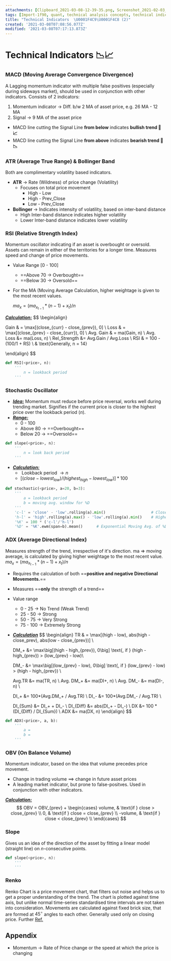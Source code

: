 ```yaml
---
attachments: [Clipboard_2021-03-08-12-39-35.png, Screenshot_2021-02-03_22-37-55.png]
tags: [Import-1f90, quant, technical analysis concepts, technical indicators]
title: "Technical Indicators  \U0001F4C9\U0001F4C8 (2)"
created: '2021-03-08T07:08:56.077Z'
modified: '2021-03-08T07:17:13.873Z'
---
```


# Technical Indicators  📉📈

### MACD (Moving Average Convergence Divergence)

A Lagging momentum indicator with multiple false positives (especially during sideways market), should be used in conjunction with other indicators. 
Consists of 2 indicators:

1. Momentum indicator $\rightarrow$ Diff. b/w 2 MA of asset price, e.g. 26 MA - 12 MA
2. Signal $\rightarrow$ 9 MA  of the asset price

- MACD line cutting the Signal Line **from below** indicates **bullish trend 🐂 📈**
- MACD line cutting the Signal Line **from above** indicates **bearish trend 🐻 📉**

### ATR (Average True Range) & Bollinger Band

Both are complimentary volatility based indicators.

- **ATR**  $\rightarrow$ Rate (Wildness) of price change (Volatility)
  - Focuses on total price movement
    - High - Low
    - High - Prev_Close
    - Low - Prev_Close
- **Bollinger** $\rightarrow$ Indicates intensity of volatility, based on inter-band distance
  - High Inter-band distance indicates higher volatility
  - Lower Inter-band distance indicates lower volatility

### RSI (Relative Strength Index)

Momentum oscillator indicating if an asset is overbought or oversold. Assets can remain in either of the territories for a longer time. Measures speed and change of price movements.

- Value Range [0 - 100]

  - ==Above 70 $\rightarrow$ Overbought==
  - ==Below 30 $\rightarrow$ Oversold==

- For the MA (Moving Average Calculation, higher weightage is given to the most recent values.

  $ma_x = (ma_{x_{t - 1}} * (n - 1) + x_t) / n$

**<u>*Calculation:*</u>**
$$
\begin{align}

Gain  & = \max[(close_{curr} - close_{prev}), 0] \\
Loss & = \max[(close_{prev} - close_{curr}), 0] \\
Avg. Gain & = ma(Gain, n) \\
Avg. Loss  &= ma(Loss, n) \\
Rel_Strength  &= Avg.Gain / Avg.Loss \\
RSI & = 100 - (100/1 + RS) \\ & \text{Generally, n = 14}

\end{align}
$$

```python
def RSI(<price>, n):
    '''
    	n = lookback period
    '''
```

### Stochastic Oscillator

- <u>***Idea:***</u> Momentum must reduce before price reversal, works well during trending market.
  Signifies if the current price is closer to the highest price over the lookback period ($n$).
- **<u>*Range:*</u>** 
  - 0 - 100
  - Above 80 $\rightarrow$ ==Overbought==
  - Below 20 $\rightarrow$ ==Oversold==

```python
def slope(<price>, n):
    '''
    	n = look back period    
    '''
```

- **<u>*Calculation:*</u>**
  - ​	Lookback period $\rightarrow n$
  - $\big[ (close - lowest_{low})/ (highest_{high} - lowest_{low}) \big]* 100$

```python
def stochastic(<price>, a=20, b=3):
    '''
    	a = lookback period
    	b = moving avg. window for %D
    '''
    'c-l' = 'close' - 'low'.rolling(a).min()					# Close - Lowest_Low
    'h-l' = 'high'.rolling(a).max() - 'low'.rolling(a).min()	# Highest_High - Lowest_low
    '%K' = 100 * ('c-l'/'h-l')
    '%D' = '%K'.ewm(span=b).mean() 		# Exponential Moving Avg. of %D
```

### ADX (Average Directional Index)

Measures strength of the trend, irrespective of it's direction. 
ma ⇒ moving average, is calculated by giving higher weightage to the most recent value.
$ma_x = (ma_{x_{t - 1}} * (n - 1) + x_t) / n$

- Requires the calculation of both ==**positive and negative Directional Movements.**==

- Measures ==**only** the strength of a trend==

- Value range

  - 0 - 25 $\rightarrow$ No Trend (Weak Trend)
  - 25 - 50 $\rightarrow$ Strong
  - 50 - 75 $\rightarrow$ Very Strong
  - 75 - 100 $\rightarrow$ Extremely Strong

- **<u>*Calculation*</u>**
  $$
  \begin{align}
  TR & = \max[(high - low), abs(high - close_prev), abs(low - close_{prev})] \\
  
  DM_+ &= \max\big[(high - high_{prev}), 0\big] \text{,  if } (high - high_{prev}) > (low_{prev} - low)\\
  
  DM_- &= \max\big[(low_{prev} - low), 0\big] \text{, if } (low_{prev} - low) > (high - high_{prev}) \\
  
  Avg.TR &= ma(TR, n) \\
  Avg. DM_+ &= ma(DI+, n) \\
  Avg. DM_- &= ma(DI-, n) \\
  
  DI_+ &= 100*(Avg.DM_+ / Avg.TR) \\
  DI_- &= 100*(Avg.DM_- / Avg.TR) \\
  
  DI_{Sum} &= DI_+ + DI_- \\
  DI_{Diff} &= abs(DI_+ - DI_-) \\
  DX &= 100 * (DI_{Diff} / DI_{Sum}) \\
  ADX &= ma(DX, n)
  \end{align}
  $$

```python
def ADX(<price>, a, b):
    '''
    	a = 
    	b = 
    '''
```

### OBV (On Balance Volume)

Momentum indicator, based on the idea that volume precedes price movement.

- Change in trading volume $\implies$ change in future asset prices
- A leading market indicator, but prone to false-positves. Used in conjunction with other indicators.

**<u>*Calculation:*</u>**
$$
OBV = OBV_{prev} + \begin{cases}
	volume, & \text{if } close > close_{prev} \\
	0,	& \text{if } close = close_{prev} \\
	-volume, & \text{if } close < close_{prev} \\
\end{cases}
$$



### Slope

Gives us an idea of the direction of the asset by fitting a linear model (straight line) on $n$-consecutive points.

```python
def slope(<price>, n):
    '''
    '''
```

### Renko

Renko Chart is a price movement chart, that filters out noise and helps us to get a proper understanding of the trend.
The chart is plotted against time axis, but unlike normal time-series standardised time intervals are not taken into consideration.
Movements are calculated against fixed brick size, that are formed at $45^{\circ}$ angles to each other. Generally used only on closing price.
Further [Ref.](https://towardsdatascience.com/renko-brick-size-optimization-34d64400f60e)

## Appendix

- Momentum $\rightarrow$ Rate of Price change or the speed at which the price is changing
